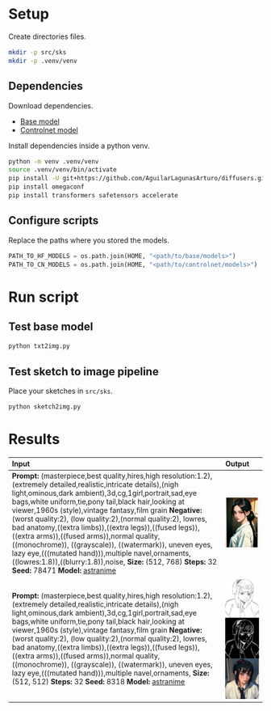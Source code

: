 # Setup
Create directories files.
```bash
mkdir -p src/sks
mkdir -p .venv/venv
```
## Dependencies
Download dependencies.
- [Base model](https://huggingface.co/Meina/MeinaMix_V10/tree/main)
- [Controlnet model](https://huggingface.co/lllyasviel/sd-controlnet-scribble)

Install dependencies inside a python venv.
```bash
python -m venv .venv/venv
source .venv/venv/bin/activate
pip install -U git+https://github.com/AguilarLagunasArturo/diffusers.git
pip install omegaconf
pip install transformers safetensors accelerate
```

## Configure scripts
Replace the paths where you stored the models.
```python
PATH_TO_HF_MODELS = os.path.join(HOME, "<path/to/base/models>")
PATH_TO_CN_MODELS = os.path.join(HOME, "<path/to/controlnet/models>")
```

# Run script
## Test base model
```bash
python txt2img.py
```
## Test sketch to image pipeline
Place your sketches in `src/sks`.
```bash
python sketch2img.py
```
# Results
|Input|Output|
|:-|:-|
|**Prompt:** (masterpiece,best quality,hires,high resolution:1.2),(extremely detailed,realistic,intricate details),(nigh light,ominous,dark ambient),3d,cg,1girl,portrait,sad,eye bags,white uniform,tie,pony tail,black hair,looking at viewer,1960s \(style\),vintage fantasy,film grain **Negative:** (worst quality:2), (low quality:2),(normal quality:2), lowres, bad anatomy,((extra limbs)),((extra legs)),((fused legs)),((extra arms)),((fused arms)),normal quality, ((monochrome)), ((grayscale)), ((watermark)), uneven eyes, lazy eye,(((mutated hand))),multiple navel,ornaments,((lowres:1.8)),((blurry:1.8)),noise, **Size:** (512, 768) **Steps:** 32 **Seed:** 78471  **Model:** [astranime](https://civitai.com/models/248011?modelVersionId=334482)|![txt2img](./.showcase/txt2img.png)|
|**Prompt:** (masterpiece,best quality,hires,high resolution:1.2),(extremely detailed,realistic,intricate details),(nigh light,ominous,dark ambient),3d,cg,1girl,portrait,sad,eye bags,white uniform,tie,pony tail,black hair,looking at viewer,1960s \(style\),vintage fantasy,film grain **Negative:** (worst quality:2), (low quality:2),(normal quality:2), lowres, bad anatomy,((extra limbs)),((extra legs)),((fused legs)),((extra arms)),((fused arms)),normal quality, ((monochrome)), ((grayscale)), ((watermark)), uneven eyes, lazy eye,(((mutated hand))),multiple navel,ornaments, **Size:** (512, 512) **Steps:** 32 **Seed:** 8318 **Model:** [astranime](https://civitai.com/models/248011?modelVersionId=334482)|![sk2img](./.showcase/sk2img.png)|
